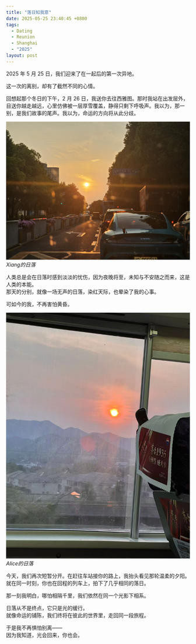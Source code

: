 ```yaml
---
title: "落日知我意"
date: 2025-05-25 23:40:45 +0800
tags:
  - Dating
  - Reunion
  - Shanghai
  - "2025"
layout: post
---
```


2025 年 5 月 25 日，我们迎来了在一起后的第一次异地。

这一次的离别，却有了截然不同的心情。

回想起那个冬日的下午，2 月 26 日，我送你去往西雅图。那时我站在出发层外，目送你越走越远，心里仿佛被一层厚雪覆盖，静得只剩下呼吸声。我以为，那一别，是我们故事的尾声。我以为，命运的方向将从此分歧。

![Xiang的日落](/assets/202505/13.jpg)
*Xiang的日落*

人类总是会在日落时感到淡淡的忧伤，因为夜晚将至，未知与不安随之而来，这是人类的本能。  
那天的分别，就像一场无声的日落，染红天际，也晕染了我的心事。

可如今的我，不再害怕黄昏。

![Alice的日落](/assets/202505/14.jpg)
*Alice的日落*

今天，我们再次短暂分开。在赶往车站接你的路上，我抬头看见那轮温柔的夕阳。就在同一时刻，你也在回程的列车上，拍下了几乎相同的落日。

那一刻我明白，哪怕相隔千里，我们依然在同一个光影下相系。

日落从不是终点，它只是光的缓行。  
就像命运的铺陈，我们终将在彼此的世界里，走回同一段旅程。

于是我不再惧怕别离——  
因为我知道，光会回来，你也会。